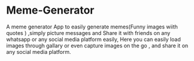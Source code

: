 # Meme-Generator
 A meme generator App to easily generate memes(Funny images wiith quotes ) ,simply picture messages and Share it with friends on any whatsapp or any social media platform easily, Here you can easily load images through gallary or even capture images on the go , and share it on any social media platform. 
